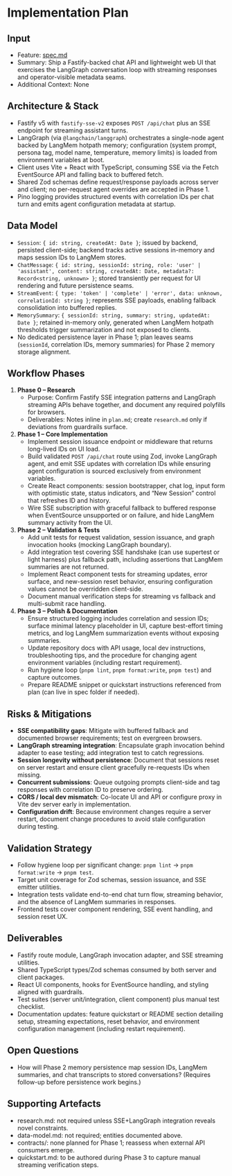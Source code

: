 # Implementation Plan

## Input
- Feature: [spec.md](./spec.md)
- Summary: Ship a Fastify-backed chat API and lightweight web UI that exercises the LangGraph conversation loop with streaming responses and operator-visible metadata seams.
- Additional Context: None

## Architecture & Stack
- Fastify v5 with `fastify-sse-v2` exposes `POST /api/chat` plus an SSE endpoint for streaming assistant turns.
- LangGraph (via `@langchain/langgraph`) orchestrates a single-node agent backed by LangMem hotpath memory; configuration (system prompt, persona tag, model name, temperature, memory limits) is loaded from environment variables at boot.
- Client uses Vite + React with TypeScript, consuming SSE via the Fetch EventSource API and falling back to buffered fetch.
- Shared Zod schemas define request/response payloads across server and client; no per-request agent overrides are accepted in Phase 1.
- Pino logging provides structured events with correlation IDs per chat turn and emits agent configuration metadata at startup.

## Data Model
- `Session`: `{ id: string, createdAt: Date }`; issued by backend, persisted client-side; backend tracks active sessions in-memory and maps session IDs to LangMem stores.
- `ChatMessage`: `{ id: string, sessionId: string, role: 'user' | 'assistant', content: string, createdAt: Date, metadata?: Record<string, unknown> }`; stored transiently per request for UI rendering and future persistence seams.
- `StreamEvent`: `{ type: 'token' | 'complete' | 'error', data: unknown, correlationId: string }`; represents SSE payloads, enabling fallback consolidation into buffered replies.
- `MemorySummary`: `{ sessionId: string, summary: string, updatedAt: Date }`; retained in-memory only, generated when LangMem hotpath thresholds trigger summarization and not exposed to clients.
- No dedicated persistence layer in Phase 1; plan leaves seams (`sessionId`, correlation IDs, memory summaries) for Phase 2 memory storage alignment.

## Workflow Phases
1. **Phase 0 – Research**
   - Purpose: Confirm Fastify SSE integration patterns and LangGraph streaming APIs behave together, and document any required polyfills for browsers.
   - Deliverables: Notes inline in `plan.md`; create `research.md` only if deviations from guardrails surface.
2. **Phase 1 – Core Implementation**
   - Implement session issuance endpoint or middleware that returns long-lived IDs on UI load.
   - Build validated `POST /api/chat` route using Zod, invoke LangGraph agent, and emit SSE updates with correlation IDs while ensuring agent configuration is sourced exclusively from environment variables.
   - Create React components: session bootstrapper, chat log, input form with optimistic state, status indicators, and “New Session” control that refreshes ID and history.
   - Wire SSE subscription with graceful fallback to buffered response when EventSource unsupported or on failure, and hide LangMem summary activity from the UI.
3. **Phase 2 – Validation & Tests**
   - Add unit tests for request validation, session issuance, and graph invocation hooks (mocking LangGraph boundary).
   - Add integration test covering SSE handshake (can use supertest or light harness) plus fallback path, including assertions that LangMem summaries are not returned.
   - Implement React component tests for streaming updates, error surface, and new-session reset behavior, ensuring configuration values cannot be overridden client-side.
   - Document manual verification steps for streaming vs fallback and multi-submit race handling.
4. **Phase 3 – Polish & Documentation**
   - Ensure structured logging includes correlation and session IDs; surface minimal latency placeholder in UI, capture best-effort timing metrics, and log LangMem summarization events without exposing summaries.
   - Update repository docs with API usage, local dev instructions, troubleshooting tips, and the procedure for changing agent environment variables (including restart requirement).
   - Run hygiene loop (`pnpm lint`, `pnpm format:write`, `pnpm test`) and capture outcomes.
   - Prepare README snippet or quickstart instructions referenced from plan (can live in spec folder if needed).

## Risks & Mitigations
- **SSE compatibility gaps**: Mitigate with buffered fallback and documented browser requirements; test on evergreen browsers.
- **LangGraph streaming integration**: Encapsulate graph invocation behind adapter to ease testing; add integration test to catch regressions.
- **Session longevity without persistence**: Document that sessions reset on server restart and ensure client gracefully re-requests IDs when missing.
- **Concurrent submissions**: Queue outgoing prompts client-side and tag responses with correlation ID to preserve ordering.
- **CORS / local dev mismatch**: Co-locate UI and API or configure proxy in Vite dev server early in implementation.
- **Configuration drift**: Because environment changes require a server restart, document change procedures to avoid stale configuration during testing.

## Validation Strategy
- Follow hygiene loop per significant change: `pnpm lint` → `pnpm format:write` → `pnpm test`.
- Target unit coverage for Zod schemas, session issuance, and SSE emitter utilities.
- Integration tests validate end-to-end chat turn flow, streaming behavior, and the absence of LangMem summaries in responses.
- Frontend tests cover component rendering, SSE event handling, and session reset UX.

## Deliverables
- Fastify route module, LangGraph invocation adapter, and SSE streaming utilities.
- Shared TypeScript types/Zod schemas consumed by both server and client packages.
- React UI components, hooks for EventSource handling, and styling aligned with guardrails.
- Test suites (server unit/integration, client component) plus manual test checklist.
- Documentation updates: feature quickstart or README section detailing setup, streaming expectations, reset behavior, and environment configuration management (including restart requirement).

## Open Questions
- How will Phase 2 memory persistence map session IDs, LangMem summaries, and chat transcripts to stored conversations? (Requires follow-up before persistence work begins.)

## Supporting Artefacts
- research.md: not required unless SSE+LangGraph integration reveals novel constraints.
- data-model.md: not required; entities documented above.
- contracts/: none planned for Phase 1; reassess when external API consumers emerge.
- quickstart.md: to be authored during Phase 3 to capture manual streaming verification steps.
